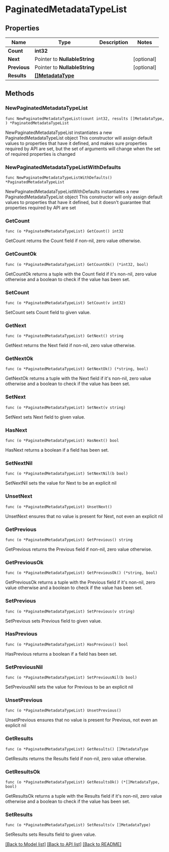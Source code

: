 # PaginatedMetadataTypeList

## Properties

Name | Type | Description | Notes
------------ | ------------- | ------------- | -------------
**Count** | **int32** |  | 
**Next** | Pointer to **NullableString** |  | [optional] 
**Previous** | Pointer to **NullableString** |  | [optional] 
**Results** | [**[]MetadataType**](MetadataType.md) |  | 

## Methods

### NewPaginatedMetadataTypeList

`func NewPaginatedMetadataTypeList(count int32, results []MetadataType, ) *PaginatedMetadataTypeList`

NewPaginatedMetadataTypeList instantiates a new PaginatedMetadataTypeList object
This constructor will assign default values to properties that have it defined,
and makes sure properties required by API are set, but the set of arguments
will change when the set of required properties is changed

### NewPaginatedMetadataTypeListWithDefaults

`func NewPaginatedMetadataTypeListWithDefaults() *PaginatedMetadataTypeList`

NewPaginatedMetadataTypeListWithDefaults instantiates a new PaginatedMetadataTypeList object
This constructor will only assign default values to properties that have it defined,
but it doesn't guarantee that properties required by API are set

### GetCount

`func (o *PaginatedMetadataTypeList) GetCount() int32`

GetCount returns the Count field if non-nil, zero value otherwise.

### GetCountOk

`func (o *PaginatedMetadataTypeList) GetCountOk() (*int32, bool)`

GetCountOk returns a tuple with the Count field if it's non-nil, zero value otherwise
and a boolean to check if the value has been set.

### SetCount

`func (o *PaginatedMetadataTypeList) SetCount(v int32)`

SetCount sets Count field to given value.


### GetNext

`func (o *PaginatedMetadataTypeList) GetNext() string`

GetNext returns the Next field if non-nil, zero value otherwise.

### GetNextOk

`func (o *PaginatedMetadataTypeList) GetNextOk() (*string, bool)`

GetNextOk returns a tuple with the Next field if it's non-nil, zero value otherwise
and a boolean to check if the value has been set.

### SetNext

`func (o *PaginatedMetadataTypeList) SetNext(v string)`

SetNext sets Next field to given value.

### HasNext

`func (o *PaginatedMetadataTypeList) HasNext() bool`

HasNext returns a boolean if a field has been set.

### SetNextNil

`func (o *PaginatedMetadataTypeList) SetNextNil(b bool)`

 SetNextNil sets the value for Next to be an explicit nil

### UnsetNext
`func (o *PaginatedMetadataTypeList) UnsetNext()`

UnsetNext ensures that no value is present for Next, not even an explicit nil
### GetPrevious

`func (o *PaginatedMetadataTypeList) GetPrevious() string`

GetPrevious returns the Previous field if non-nil, zero value otherwise.

### GetPreviousOk

`func (o *PaginatedMetadataTypeList) GetPreviousOk() (*string, bool)`

GetPreviousOk returns a tuple with the Previous field if it's non-nil, zero value otherwise
and a boolean to check if the value has been set.

### SetPrevious

`func (o *PaginatedMetadataTypeList) SetPrevious(v string)`

SetPrevious sets Previous field to given value.

### HasPrevious

`func (o *PaginatedMetadataTypeList) HasPrevious() bool`

HasPrevious returns a boolean if a field has been set.

### SetPreviousNil

`func (o *PaginatedMetadataTypeList) SetPreviousNil(b bool)`

 SetPreviousNil sets the value for Previous to be an explicit nil

### UnsetPrevious
`func (o *PaginatedMetadataTypeList) UnsetPrevious()`

UnsetPrevious ensures that no value is present for Previous, not even an explicit nil
### GetResults

`func (o *PaginatedMetadataTypeList) GetResults() []MetadataType`

GetResults returns the Results field if non-nil, zero value otherwise.

### GetResultsOk

`func (o *PaginatedMetadataTypeList) GetResultsOk() (*[]MetadataType, bool)`

GetResultsOk returns a tuple with the Results field if it's non-nil, zero value otherwise
and a boolean to check if the value has been set.

### SetResults

`func (o *PaginatedMetadataTypeList) SetResults(v []MetadataType)`

SetResults sets Results field to given value.



[[Back to Model list]](../README.md#documentation-for-models) [[Back to API list]](../README.md#documentation-for-api-endpoints) [[Back to README]](../README.md)


